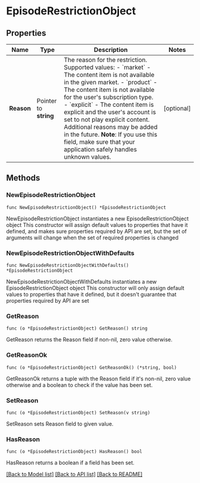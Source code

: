 # EpisodeRestrictionObject

## Properties

Name | Type | Description | Notes
------------ | ------------- | ------------- | -------------
**Reason** | Pointer to **string** | The reason for the restriction. Supported values: - &#x60;market&#x60; - The content item is not available in the given market. - &#x60;product&#x60; - The content item is not available for the user&#39;s subscription type. - &#x60;explicit&#x60; - The content item is explicit and the user&#39;s account is set to not play explicit content.  Additional reasons may be added in the future. **Note**: If you use this field, make sure that your application safely handles unknown values.  | [optional] 

## Methods

### NewEpisodeRestrictionObject

`func NewEpisodeRestrictionObject() *EpisodeRestrictionObject`

NewEpisodeRestrictionObject instantiates a new EpisodeRestrictionObject object
This constructor will assign default values to properties that have it defined,
and makes sure properties required by API are set, but the set of arguments
will change when the set of required properties is changed

### NewEpisodeRestrictionObjectWithDefaults

`func NewEpisodeRestrictionObjectWithDefaults() *EpisodeRestrictionObject`

NewEpisodeRestrictionObjectWithDefaults instantiates a new EpisodeRestrictionObject object
This constructor will only assign default values to properties that have it defined,
but it doesn't guarantee that properties required by API are set

### GetReason

`func (o *EpisodeRestrictionObject) GetReason() string`

GetReason returns the Reason field if non-nil, zero value otherwise.

### GetReasonOk

`func (o *EpisodeRestrictionObject) GetReasonOk() (*string, bool)`

GetReasonOk returns a tuple with the Reason field if it's non-nil, zero value otherwise
and a boolean to check if the value has been set.

### SetReason

`func (o *EpisodeRestrictionObject) SetReason(v string)`

SetReason sets Reason field to given value.

### HasReason

`func (o *EpisodeRestrictionObject) HasReason() bool`

HasReason returns a boolean if a field has been set.


[[Back to Model list]](../README.md#documentation-for-models) [[Back to API list]](../README.md#documentation-for-api-endpoints) [[Back to README]](../README.md)


